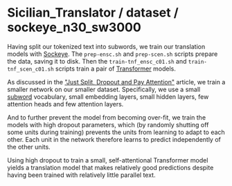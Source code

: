 # Sicilian_Translator / dataset / sockeye_n30_sw3000

Having split our tokenized text into subwords, we train our translation models with [Sockeye](https://awslabs.github.io/sockeye/).  The `prep-ensc.sh` and `prep-scen.sh` scripts prepare the data, saving it to disk.  Then the `train-tnf_ensc_c01.sh` and `train-tnf_scen_c01.sh` scripts train a pair of [Transformer](https://arxiv.org/abs/1706.03762) models.

As discussed in the ["Just Split, Dropout and Pay Attention"](https://www.doviak.net/pages/ml-sicilian/ml-scn_p05.shtml) article, we train a smaller network on our smaller dataset.  Specifically, we use a small [subword](https://www.doviak.net/pages/ml-sicilian/ml-scn_p04.shtml) vocabulary, small embedding layers, small hidden layers, few attention heads and few attention layers.

And to further prevent the model from becoming over-fit, we train the models with high dropout parameters, which (by randomly shutting off some units during training) prevents the units from learning to adapt to each other.  Each unit in the network therefore learns to predict independently of the other units.

Using high dropout to train a small, self-attentional Transformer model yields a translation model that makes relatively good predictions despite having been trained with relatively little parallel text.
